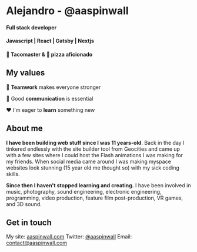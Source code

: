 # Alejandro  - @aaspinwall
#### Full stack developer <br/>
#### Javascript | React | Gatsby | Nextjs <br/>
####  :taco: Tacomaster & :pizza: pizza aficionado




## My values

:open_hands:  **Teamwork** makes everyone stronger <br/>

:key:  Good **communication** is essential <br/>

:hearts:  I'm eager to **learn** something new <br/>

## About me


**I have been building web stuff since I was 11 years-old**. Back in the day I tinkered endlessly with the site builder tool from Geocities and came up with a few sites where I could host the Flash animations I was making for my friends. When social media came around I was making myspace websites look stunning (15 year old me thought so) with my sick coding skills.

**Since then I haven't stopped learning and creating.** I have been involved in music, photography, sound engineering, electronic engineering, programming, video production, feature film post-production, VR games, and 3D sound.


## Get in touch 
My site: [aaspinwall.com](https://www.aaspinwall.com/)
Twitter: [@aaspinwall](https://twitter.com/aaspinwall)
Email: contact@aaspinwall.com
